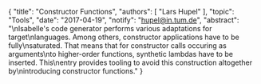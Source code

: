 {
    "title": "Constructor Functions",
    "authors": [
        "Lars Hupel"
    ],
    "topic": "Tools",
    "date": "2017-04-19",
    "notify": "hupel@in.tum.de",
    "abstract": "\nIsabelle's code generator performs various adaptations for target\nlanguages. Among others, constructor applications have to be fully\nsaturated. That means that for constructor calls occuring as arguments\nto higher-order functions, synthetic lambdas have to be inserted. This\nentry provides tooling to avoid this construction altogether by\nintroducing constructor functions."
}